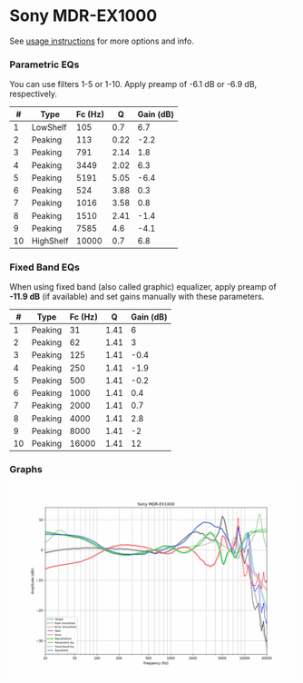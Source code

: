 # Sony MDR-EX1000
See [usage instructions](https://github.com/jaakkopasanen/AutoEq#usage) for more options and info.

### Parametric EQs
You can use filters 1-5 or 1-10. Apply preamp of -6.1 dB or -6.9 dB, respectively.

|   # | Type      |   Fc (Hz) |    Q |   Gain (dB) |
|-----|-----------|-----------|------|-------------|
|   1 | LowShelf  |       105 | 0.7  |         6.7 |
|   2 | Peaking   |       113 | 0.22 |        -2.2 |
|   3 | Peaking   |       791 | 2.14 |         1.8 |
|   4 | Peaking   |      3449 | 2.02 |         6.3 |
|   5 | Peaking   |      5191 | 5.05 |        -6.4 |
|   6 | Peaking   |       524 | 3.88 |         0.3 |
|   7 | Peaking   |      1016 | 3.58 |         0.8 |
|   8 | Peaking   |      1510 | 2.41 |        -1.4 |
|   9 | Peaking   |      7585 | 4.6  |        -4.1 |
|  10 | HighShelf |     10000 | 0.7  |         6.8 |

### Fixed Band EQs
When using fixed band (also called graphic) equalizer, apply preamp of **-11.9 dB** (if available) and set gains manually with these parameters.

|   # | Type    |   Fc (Hz) |    Q |   Gain (dB) |
|-----|---------|-----------|------|-------------|
|   1 | Peaking |        31 | 1.41 |         6   |
|   2 | Peaking |        62 | 1.41 |         3   |
|   3 | Peaking |       125 | 1.41 |        -0.4 |
|   4 | Peaking |       250 | 1.41 |        -1.9 |
|   5 | Peaking |       500 | 1.41 |        -0.2 |
|   6 | Peaking |      1000 | 1.41 |         0.4 |
|   7 | Peaking |      2000 | 1.41 |         0.7 |
|   8 | Peaking |      4000 | 1.41 |         2.8 |
|   9 | Peaking |      8000 | 1.41 |        -2   |
|  10 | Peaking |     16000 | 1.41 |        12   |

### Graphs
![](./Sony%20MDR-EX1000.png)
